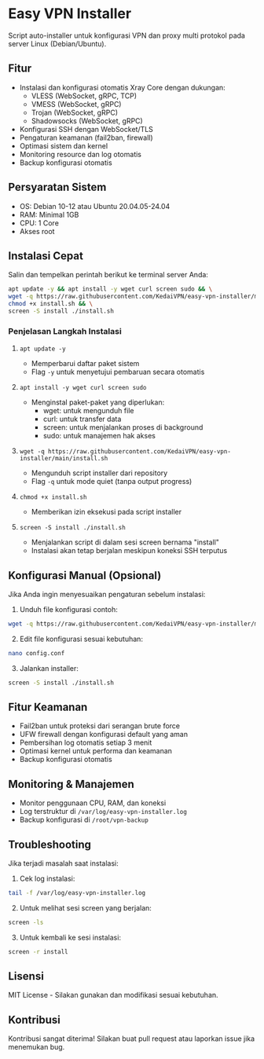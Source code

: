 
# Easy VPN Installer

Script auto-installer untuk konfigurasi VPN dan proxy multi protokol pada server Linux (Debian/Ubuntu).

## Fitur

- Instalasi dan konfigurasi otomatis Xray Core dengan dukungan:
  - VLESS (WebSocket, gRPC, TCP)
  - VMESS (WebSocket, gRPC)
  - Trojan (WebSocket, gRPC)
  - Shadowsocks (WebSocket, gRPC)
- Konfigurasi SSH dengan WebSocket/TLS
- Pengaturan keamanan (fail2ban, firewall)
- Optimasi sistem dan kernel
- Monitoring resource dan log otomatis
- Backup konfigurasi otomatis

## Persyaratan Sistem

- OS: Debian 10-12 atau Ubuntu 20.04.05-24.04
- RAM: Minimal 1GB
- CPU: 1 Core
- Akses root

## Instalasi Cepat

Salin dan tempelkan perintah berikut ke terminal server Anda:

```bash
apt update -y && apt install -y wget curl screen sudo && \
wget -q https://raw.githubusercontent.com/KedaiVPN/easy-vpn-installer/main/install.sh && \
chmod +x install.sh && \
screen -S install ./install.sh
```

### Penjelasan Langkah Instalasi

1. `apt update -y`
   - Memperbarui daftar paket sistem
   - Flag `-y` untuk menyetujui pembaruan secara otomatis

2. `apt install -y wget curl screen sudo`
   - Menginstal paket-paket yang diperlukan:
     - wget: untuk mengunduh file
     - curl: untuk transfer data
     - screen: untuk menjalankan proses di background
     - sudo: untuk manajemen hak akses

3. `wget -q https://raw.githubusercontent.com/KedaiVPN/easy-vpn-installer/main/install.sh`
   - Mengunduh script installer dari repository
   - Flag `-q` untuk mode quiet (tanpa output progress)

4. `chmod +x install.sh`
   - Memberikan izin eksekusi pada script installer

5. `screen -S install ./install.sh`
   - Menjalankan script di dalam sesi screen bernama "install"
   - Instalasi akan tetap berjalan meskipun koneksi SSH terputus

## Konfigurasi Manual (Opsional)

Jika Anda ingin menyesuaikan pengaturan sebelum instalasi:

1. Unduh file konfigurasi contoh:
```bash
wget -q https://raw.githubusercontent.com/KedaiVPN/easy-vpn-installer/main/config.conf.example -O config.conf
```

2. Edit file konfigurasi sesuai kebutuhan:
```bash
nano config.conf
```

3. Jalankan installer:
```bash
screen -S install ./install.sh
```

## Fitur Keamanan

- Fail2ban untuk proteksi dari serangan brute force
- UFW firewall dengan konfigurasi default yang aman
- Pembersihan log otomatis setiap 3 menit
- Optimasi kernel untuk performa dan keamanan
- Backup konfigurasi otomatis

## Monitoring & Manajemen

- Monitor penggunaan CPU, RAM, dan koneksi
- Log terstruktur di `/var/log/easy-vpn-installer.log`
- Backup konfigurasi di `/root/vpn-backup`

## Troubleshooting

Jika terjadi masalah saat instalasi:

1. Cek log instalasi:
```bash
tail -f /var/log/easy-vpn-installer.log
```

2. Untuk melihat sesi screen yang berjalan:
```bash
screen -ls
```

3. Untuk kembali ke sesi instalasi:
```bash
screen -r install
```

## Lisensi

MIT License - Silakan gunakan dan modifikasi sesuai kebutuhan.

## Kontribusi

Kontribusi sangat diterima! Silakan buat pull request atau laporkan issue jika menemukan bug.

